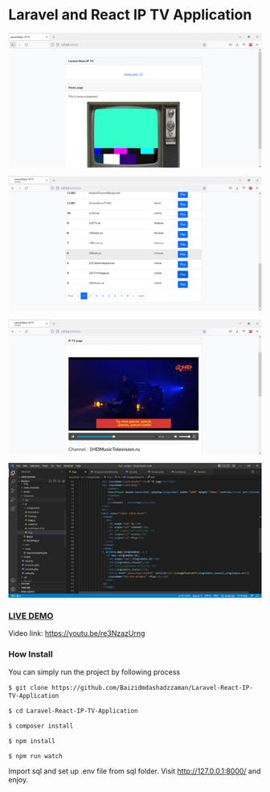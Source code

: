 # Laravel and React IP TV Application

![Image](1.PNG?raw=true "Image")

![Image](2.PNG?raw=true "Image")

![Image](3.PNG?raw=true "Image")

![Image](4.PNG?raw=true "Image")

### <a href="https://youtu.be/re3NzazUrng">LIVE DEMO</a>
Video link: https://youtu.be/re3NzazUrng

### How Install

You can simply run the project by following process
```shell
$ git clone https://github.com/Baizidmdashadzzaman/Laravel-React-IP-TV-Application
```
```shell
$ cd Laravel-React-IP-TV-Application
```
```shell
$ composer install
```
```shell
$ npm install
```
```shell
$ npm run watch
```
Import sql and set up .env file from sql folder.
Visit http://127.0.0.1:8000/ and enjoy.




